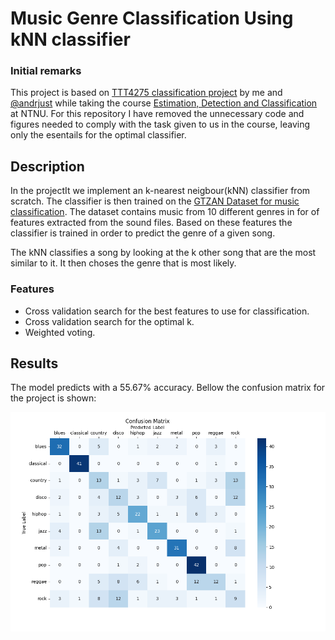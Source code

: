 # Music Genre Classification Using kNN classifier
### Initial remarks
This project is based on [TTT4275 classification project](https://github.com/andrjust/TTT4275.git) by me and [@andrjust](https://github.com/andrjust) while taking the course [Estimation, Detection and Classification](https://www.ntnu.edu/studies/courses/TTT4275) at NTNU.
For this repository I have removed the unnecessary code and figures needed to comply with the task given to us in the course, leaving only the esentails for the optimal classifier.
## Description
In the projectIt we implement an k-nearest neigbour(kNN) classifier from scratch. The classifier is then trained on the [GTZAN Dataset for music classification](https://huggingface.co/datasets/marsyas/gtzan).
The dataset contains music from 10 different genres in for of features extracted from the sound files. Based on these features the classifier is trained in order to predict the genre of a given song.

The kNN classifies a song by looking at the k other song that are the most similar to it. It then choses the genre that is most likely. 

### Features
- Cross validation search for the best features to use for classification.
- Cross validation search for the optimal k.
- Weighted voting.

## Results

The model predicts with a 55.67\% accuracy. Bellow the confusion matrix for the project is shown:

![Confusion Matrix](confusion_matrix.png)

